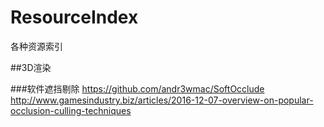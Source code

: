 # ResourceIndex
各种资源索引


##3D渲染

###软件遮挡剔除
https://github.com/andr3wmac/SoftOcclude
http://www.gamesindustry.biz/articles/2016-12-07-overview-on-popular-occlusion-culling-techniques
